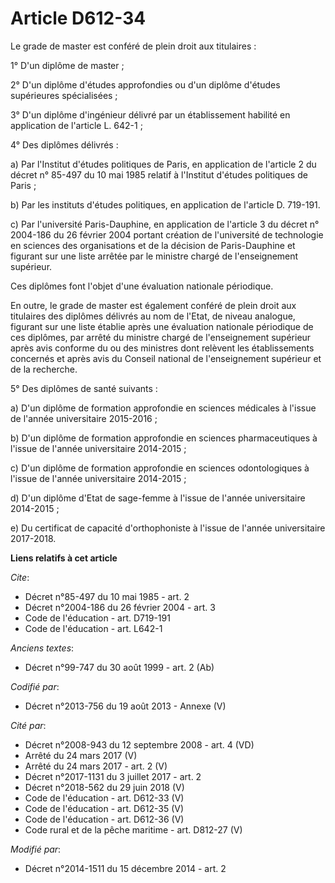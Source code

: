 # Article D612-34

Le grade de master est conféré de plein droit aux titulaires : 

1° D'un diplôme de master ; 

2° D'un diplôme d'études approfondies ou d'un diplôme d'études supérieures spécialisées ; 

3° D'un diplôme d'ingénieur délivré par un établissement habilité en application de l'article L. 642-1 ; 

4° Des diplômes délivrés : 

a) Par l'Institut d'études politiques de Paris, en application de l'article 2 du décret n° 85-497 du 10 mai 1985 relatif à
l'Institut d'études politiques de Paris ; 

b) Par les instituts d'études politiques, en application de l'article D. 719-191. 

c) Par l'université Paris-Dauphine, en application de l'article 3 du décret n° 2004-186 du 26 février 2004 portant création
de l'université de technologie en sciences des organisations et de la décision de Paris-Dauphine et figurant sur une liste
arrêtée par le ministre chargé de l'enseignement supérieur. 

Ces diplômes font l'objet d'une évaluation nationale périodique. 

En outre, le grade de master est également conféré de plein droit aux titulaires des diplômes délivrés au nom de l'Etat, de
niveau analogue, figurant sur une liste établie après une évaluation nationale périodique de ces diplômes, par arrêté du
ministre chargé de l'enseignement supérieur après avis conforme du ou des ministres dont relèvent les établissements
concernés et après avis du Conseil national de l'enseignement supérieur et de la recherche.

5° Des diplômes de santé suivants :

a) D'un diplôme de formation approfondie en sciences médicales à l'issue de l'année universitaire 2015-2016 ;

b) D'un diplôme de formation approfondie en sciences pharmaceutiques à l'issue de l'année universitaire 2014-2015 ;

c) D'un diplôme de formation approfondie en sciences odontologiques à l'issue de l'année universitaire 2014-2015 ;

d) D'un diplôme d'Etat de sage-femme à l'issue de l'année universitaire 2014-2015 ;

e) Du certificat de capacité d'orthophoniste à l'issue de l'année universitaire 2017-2018.

**Liens relatifs à cet article**

_Cite_:

  - Décret n°85-497 du 10 mai 1985 - art. 2
  - Décret n°2004-186 du 26 février 2004 - art. 3
  - Code de l'éducation - art. D719-191
  - Code de l'éducation - art. L642-1

_Anciens textes_:

  - Décret n°99-747 du 30 août 1999 - art. 2 (Ab)

_Codifié par_:

  - Décret n°2013-756 du 19 août 2013 -  Annexe (V)

_Cité par_:

  - Décret n°2008-943 du 12 septembre 2008 - art. 4 (VD)
  - Arrêté du 24 mars 2017 (V)
  - Arrêté du 24 mars 2017 - art. 2 (V)
  - Décret n°2017-1131 du 3 juillet 2017 - art. 2
  - Décret n°2018-562 du 29 juin 2018 (V)
  - Code de l'éducation - art. D612-33 (V)
  - Code de l'éducation - art. D612-35 (V)
  - Code de l'éducation - art. D612-36 (V)
  - Code rural et de la pêche maritime - art. D812-27 (V)

_Modifié par_:

  - Décret n°2014-1511 du 15 décembre 2014 - art. 2
